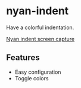 # nyan-indent
Have a colorful indentation.

[Nyan indent screen capture](https://i.imgur.com/oY125tD.gifv)

## Features
- Easy configuration
- Toggle colors
